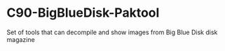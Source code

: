 # C90-BigBlueDisk-Paktool
Set of tools that can decompile and show images from Big Blue Disk disk magazine
